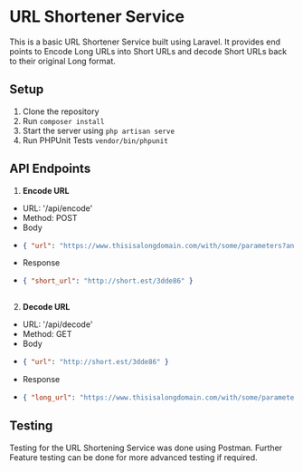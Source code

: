 # URL Shortener Service

This is a basic URL Shortener Service built using Laravel. It provides end points to Encode Long URLs into Short URLs and decode Short URLs back to their original Long format.

## Setup

1. Clone the repository
2. Run `composer install`
3. Start the server using `php artisan serve`
4. Run PHPUnit Tests `vendor/bin/phpunit`

## API Endpoints

1. **Encode URL**
- URL: '/api/encode'
- Method: POST
- Body
- ```json 
  { "url": "https://www.thisisalongdomain.com/with/some/parameters?and=here_too" }
- Response
- ```json
  { "short_url": "http://short.est/3dde86" }
    

2. **Decode URL**
- URL: '/api/decode'
- Method: GET
- Body
- ```json 
  { "url": "http://short.est/3dde86" }
- Response
- ```json
  { "long_url": "https://www.thisisalongdomain.com/with/some/parameters?and=here_too" }

## Testing

Testing for the URL Shortening Service was done using Postman. Further Feature testing can be done for more advanced testing if required.


